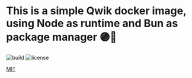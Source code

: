 # This is a simple Qwik docker image, using Node as runtime and Bun as package manager 🟣🐳

![build](https://github.com/sandopus/qwik/workflows/build/badge.svg)
![license](https://img.shields.io/github/license/sandopus/qwik?color=success)

[MIT](./LICENSE)
